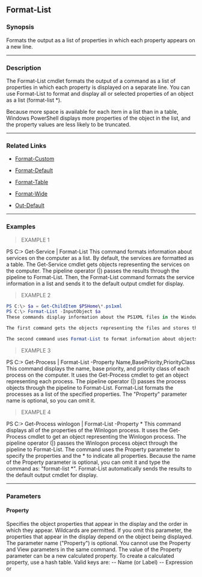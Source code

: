 Format-List
-----------

### Synopsis
Formats the output as a list of properties in which each property appears on a new line.

---

### Description

The Format-List cmdlet formats the output of a command as a list of properties in which each property is displayed on a separate line. You can use Format-List to format and display all or selected properties of an object as a list (format-list *).

Because more space is available for each item in a list than in a table, Windows PowerShell displays more properties of the object in the list, and the property values are less likely to be truncated.

---

### Related Links
* [Format-Custom](Format-Custom)

* [Format-Default](Format-Default)

* [Format-Table](Format-Table)

* [Format-Wide](Format-Wide)

* [Out-Default](Out-Default)

---

### Examples
> EXAMPLE 1

PS C:\> Get-Service | Format-List
This command formats information about services on the computer as a list. By default, the services are formatted as a table. The Get-Service cmdlet gets objects representing the services on the computer. The pipeline operator (|) passes the results through the pipeline to Format-List. Then, the Format-List command formats the service information in a list and sends it to the default output cmdlet for display.
> EXAMPLE 2

```PowerShell
PS C:\> $a = Get-ChildItem $PSHome\*.ps1xml
PS C:\> Format-List -InputObject $a
These commands display information about the PS1XML files in the Windows PowerShell directory as a list.

The first command gets the objects representing the files and stores them in the $a variable.

The second command uses Format-List to format information about objects stored in $a. This command uses the InputObject parameter to pass the variable to Format-List, which then sends the formatted output to the default output cmdlet for display.
```
> EXAMPLE 3

PS C:\> Get-Process | Format-List -Property Name,BasePriority,PriorityClass
This command displays the name, base priority, and priority class of each process on the computer. It uses the Get-Process cmdlet to get an object representing each process. The pipeline operator (|) passes the process objects through the pipeline to Format-List. Format-List formats the processes as a list of the specified properties. The "Property" parameter name is optional, so you can omit it.
> EXAMPLE 4

PS C:\> Get-Process winlogon | Format-List -Property *
This command displays all of the properties of the Winlogon process. It uses the Get-Process cmdlet to get an object representing the Winlogon process. The pipeline operator (|) passes the Winlogon process object through the pipeline to Format-List. The command uses the Property parameter to specify the properties and the * to indicate all properties. Because the name of the Property parameter is optional, you can omit it and type the command as: "format-list *". Format-List automatically sends the results to the default output cmdlet for display.

---

### Parameters
#### **Property**
Specifies the object properties that appear in the display and the order in which they appear. Wildcards are permitted.
If you omit this parameter, the properties that appear in the display depend on the object being displayed. The parameter name ("Property") is optional. You cannot use the Property and View parameters in the same command.
The value of the Property parameter can be a new calculated property. To create a calculated property, use a hash table. Valid keys are:
-- Name (or Label) <string>
-- Expression <string> or <script block>
-- FormatString <string>

|Type        |Required|Position|PipelineInput|
|------------|--------|--------|-------------|
|`[Object[]]`|false   |0       |false        |

#### **GroupBy**
Formats the output in groups based on a shared property or value. Enter an expression or a property of the output.
The value of the GroupBy parameter can be a new calculated property. To create a calculated property, use a hash table. Valid keys are:
-- Name (or Label) <string>
-- Expression <string> or <script block>
-- FormatString <string>

|Type      |Required|Position|PipelineInput|
|----------|--------|--------|-------------|
|`[Object]`|false   |named   |false        |

#### **View**
Specifies the name of an alternate list format or "view." You cannot use the Property and View parameters in the same command.

|Type      |Required|Position|PipelineInput|
|----------|--------|--------|-------------|
|`[String]`|false   |named   |false        |

#### **ShowError**
Sends errors through the pipeline. This parameter is rarely used, but can be used as a debugging aid when you are formatting expressions in a Format-List command, and the expressions do not appear to be working. The following shows an example of the results of adding the ShowError parameter with an expression.
PS > Get-Date | Format-List DayOfWeek,{ $_ / $null } -ShowError
DayOfWeek $_ / $null
--------- ------------
Wednesday
Failed to evaluate expression " $_ / $null ".
 + CategoryInfo : InvalidArgument: (10/30/2013 2:28:07 PM:PSObject) [], RuntimeException
 + FullyQualifiedErrorId : mshExpressionError

|Type      |Required|Position|PipelineInput|
|----------|--------|--------|-------------|
|`[Switch]`|false   |named   |false        |

#### **DisplayError**
Displays errors at the command line. This parameter is rarely used, but can be used as a debugging aid when you are formatting expressions in a Format-List command, and the expressions do not appear to be working. The following shows an example of the results of adding the DisplayError parameter with an expression.
PS > Get-Date | Format-List DayOfWeek,{ $_ / $null } -ShowError
DayOfWeek  $_ / $null
--------- ------------
Wednesday #ERR

|Type      |Required|Position|PipelineInput|
|----------|--------|--------|-------------|
|`[Switch]`|false   |named   |false        |

#### **Force**
Directs the cmdlet to display all of the error information. Use with the DisplayError or ShowError parameters. By default, when an error object is written to the error or display streams, only some of the error information is displayed.

|Type      |Required|Position|PipelineInput|
|----------|--------|--------|-------------|
|`[Switch]`|false   |named   |false        |

#### **Expand**
Formats the collection object, as well as the objects in the collection. This parameter is designed to format objects that support the ICollection (System.Collections) interface. The default value is EnumOnly.
Valid values are:
-- EnumOnly: Displays the properties of the objects in the collection.
-- CoreOnly: Displays the properties of the collection object.
-- Both: Displays the properties of the collection object and the properties of objects in the collection.
Valid Values:

* CoreOnly
* EnumOnly
* Both

|Type      |Required|Position|PipelineInput|
|----------|--------|--------|-------------|
|`[String]`|false   |named   |false        |

#### **InputObject**
Specifies the objects to be formatted. Enter a variable that contains the objects or type a command or expression that gets the objects.

|Type        |Required|Position|PipelineInput |
|------------|--------|--------|--------------|
|`[PSObject]`|false   |named   |true (ByValue)|

#### **PersistWhenOutput**
When formatting objects that are stored in a variable, persists the format information on those objects even after it is rendered in the console. By default, format information is removed from objects when it is rendered in the console.

|Type      |Required|Position|PipelineInput|Aliases|
|----------|--------|--------|-------------|-------|
|`[Switch]`|false   |named   |false        |Sticky |

---

### Inputs
PSObject

You can pipe any object to Format-List.

---

### Outputs
* [Management.Automation.PSObject](https://learn.microsoft.com/en-us/dotnet/api/System.Management.Automation.PSObject)

---

### Notes
You can also refer to Format-List by its built-in alias, "FL". For more information, see about_Aliases.

The format cmdlets, such as Format-List, arrange the data to be displayed but do not display it. The data is displayed by the output features of Windows PowerShell 
and by the cmdlets that contain the Out verb (the Out cmdlets), such as Out-Host, Out-File, and Out-Printer.

If you do not use a format cmdlet, Windows PowerShell applies that default format for each object that it displays.

The GroupBy parameter assumes that the objects are sorted. Before using Format-Custom to group the objects, use Sort-Object to sort them.

The View parameter lets you specify an alternate format for the table. You can use the views defined in the *.format.PS1XML files in the Windows PowerShell 
directory, or you can create your own views in new PS1XML files and use the Update-FormatData cmdlet to include them in Windows PowerShell.

The alternate view for the View parameter must use the list format; if not, the command fails. If the alternate view is a table, use Format-Table. If the alternate 
view is neither a list nor a table, use Format-Custom.

---

### Syntax
```PowerShell
Format-List [[-Property] <Object[]>] [-GroupBy <Object>] [-View <String>] [-ShowError <SwitchParameter>] [-DisplayError <SwitchParameter>] [-Force 
```
```PowerShell
<SwitchParameter>] [-Expand <String>] [-InputObject <PSObject>] [-PersistWhenOutput <SwitchParameter>] [<CommonParameters>]
```
